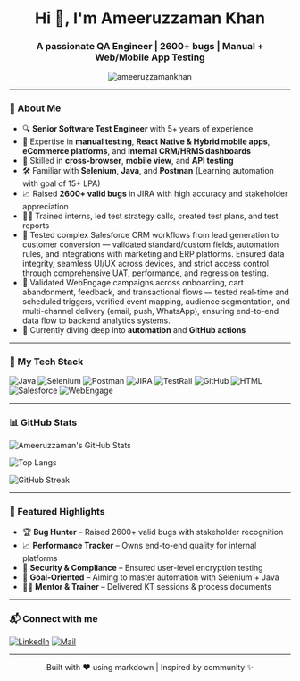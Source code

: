 <h1 align="center">Hi 👋, I'm Ameeruzzaman Khan</h1>
<h3 align="center">A passionate QA Engineer | 2600+ bugs | Manual + Web/Mobile App Testing</h3>

<p align="center">
  <img src="https://komarev.com/ghpvc/?username=ameeruzzamankhan&label=Profile%20views&color=0e75b6&style=flat" alt="ameeruzzamankhan" />
</p>

---

### 🧪 About Me

- 🔍 **Senior Software Test Engineer** with 5+ years of experience  
- 🧪 Expertise in **manual testing**, **React Native & Hybrid mobile apps**, **eCommerce platforms**, and **internal CRM/HRMS dashboards**
- 📲 Skilled in **cross-browser**, **mobile view**, and **API testing**
- 🛠️ Familiar with **Selenium**, **Java**, and **Postman** (Learning automation with goal of 15+ LPA)
- 📈 Raised **2600+ valid bugs** in JIRA with high accuracy and stakeholder appreciation
- 👨‍🏫 Trained interns, led test strategy calls, created test plans, and test reports
- 🧩 Tested complex Salesforce CRM workflows from lead generation to customer conversion — validated standard/custom fields, automation rules, and integrations with marketing and ERP platforms. Ensured data integrity, seamless UI/UX across devices, and strict access control through comprehensive UAT, performance, and regression testing.
- 📣 Validated WebEngage campaigns across onboarding, cart abandonment, feedback, and transactional flows — tested real-time and scheduled triggers, verified event mapping, audience segmentation, and multi-channel delivery (email, push, WhatsApp), ensuring end-to-end data flow to backend analytics systems.
- 🌱 Currently diving deep into **automation** and **GitHub actions**

---

### 🚀 My Tech Stack

![Java](https://img.shields.io/badge/Java-%23ED8B00.svg?style=for-the-badge&logo=java&logoColor=white)
![Selenium](https://img.shields.io/badge/Selenium-%2348C5B6.svg?style=for-the-badge&logo=selenium&logoColor=white)
![Postman](https://img.shields.io/badge/Postman-%23FF6C37.svg?style=for-the-badge&logo=postman&logoColor=white)
![JIRA](https://img.shields.io/badge/JIRA-%230052CC.svg?style=for-the-badge&logo=jira&logoColor=white)
![TestRail](https://img.shields.io/badge/TestRail-%230F6DB1.svg?style=for-the-badge&logo=data&logoColor=white)
![GitHub](https://img.shields.io/badge/GitHub-%23121011.svg?style=for-the-badge&logo=github&logoColor=white)
![HTML](https://img.shields.io/badge/HTML-%23E34F26.svg?style=for-the-badge&logo=html5&logoColor=white)
![Salesforce](https://img.shields.io/badge/Salesforce-%2300A1E0.svg?style=for-the-badge&logo=salesforce&logoColor=white)
![WebEngage](https://img.shields.io/badge/WebEngage-%23FA3C4C.svg?style=for-the-badge&logo=data&logoColor=white)

---

### 📊 GitHub Stats

![Ameeruzzaman's GitHub Stats](https://github-readme-stats.vercel.app/api?username=ameeruzzaman&show_icons=true&theme=tokyonight&hide_border=true)

![Top Langs](https://github-readme-stats.vercel.app/api/top-langs/?username=ameeruzzaman&layout=compact&theme=tokyonight&hide_border=true)

![GitHub Streak](https://streak-stats.demolab.com?user=ameeruzzaman&theme=tokyonight&hide_border=true)



---

### 📌 Featured Highlights

- 🏆 **Bug Hunter** – Raised 2600+ valid bugs with stakeholder recognition
- 📈 **Performance Tracker** – Owns end-to-end quality for internal platforms
- 🔐 **Security & Compliance** – Ensured user-level encryption testing
- 🎯 **Goal-Oriented** – Aiming to master automation with Selenium + Java
- 🧑‍🎓 **Mentor & Trainer** – Delivered KT sessions & process documents

---

### 📬 Connect with me

[![LinkedIn](https://img.shields.io/badge/-LinkedIn-blue?style=for-the-badge&logo=linkedin&logoColor=white)](https://www.linkedin.com/in/ameeruzzaman-khan-7a28a6b4/)
[![Mail](https://img.shields.io/badge/-Gmail-D14836?style=for-the-badge&logo=gmail&logoColor=white)](mailto:ameeruzzamankhan@gmail.com)

---

<p align="center">
  Built with ❤️ using markdown | Inspired by community ✨
</p>
